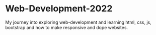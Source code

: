 # Web-Development-2022

My journey into exploring web-development and learning html, css, js, bootstrap and how to make responsive and dope websites.
